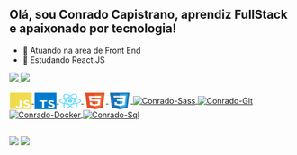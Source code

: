 ## Olá, sou Conrado Capistrano, aprendiz FullStack e apaixonado por tecnologia!

- 🔭 Atuando na area de Front End
- 🌱 Estudando React.JS

<div>
	<a href="https://beacons.ai/ConradoCapistrano">
	<img height="180em" src="https://github-readme-stats-git-masterrstaa-rickstaa.vercel.app/api?username=ConradoCapistrano&theme=tokyonight"/>
	<img height="180em" src="https://github-readme-stats.vercel.app/api/top-langs/?username=ConradoCapistrano&theme=tokyonight"/>
</div>

<div style="display: inline_block"><br>
  <img align="center" alt="Conrado-Js" height="30" width="40" src="https://raw.githubusercontent.com/devicons/devicon/master/icons/javascript/javascript-plain.svg">
  <img align="center" alt="Conrado-Ts" height="30" width="40" src="https://raw.githubusercontent.com/devicons/devicon/master/icons/typescript/typescript-plain.svg">
  <img align="center" alt="Conrado-React" height="30" width="40" src="https://raw.githubusercontent.com/devicons/devicon/master/icons/react/react-original.svg">
  <img align="center" alt="Conrado-HTML" height="30" width="40" src="https://raw.githubusercontent.com/devicons/devicon/master/icons/html5/html5-original.svg">
  <img align="center" alt="Conrado-CSS" height="30" width="40" src="https://raw.githubusercontent.com/devicons/devicon/master/icons/css3/css3-original.svg">
  <img align="center" alt="Conrado-Sass" height="30" width="40" src="https://cdn.jsdelivr.net/gh/devicons/devicon/icons/sass/sass-original.svg" />
  <img align="center" alt="Conrado-Git" height="30" width="40" src="https://cdn.jsdelivr.net/gh/devicons/devicon/icons/git/git-original.svg" />
  <img align="center" alt="Conrado-Docker" height="30" width="40" src="https://cdn.jsdelivr.net/gh/devicons/devicon/icons/docker/docker-original.svg" />
  <img align="center" alt="Conrado-Sql" height="30" width="40" src="https://cdn.jsdelivr.net/gh/devicons/devicon/icons/mysql/mysql-original.svg" />
</div>
 

  ##
 
<div>
  <a href = "mailto:capistrano.conrado@gmail.com"><img src="https://img.shields.io/badge/-Gmail-%23333?style=for-the-badge&logo=gmail&logoColor=white" target="_blank"></a>
  <a href="https://www.linkedin.com/in/conrado-capistrano88" target="_blank"><img src="https://img.shields.io/badge/-LinkedIn-%230077B5?style=for-the-badge&logo=linkedin&logoColor=white" target="_blank"></a> 
  
</div>
